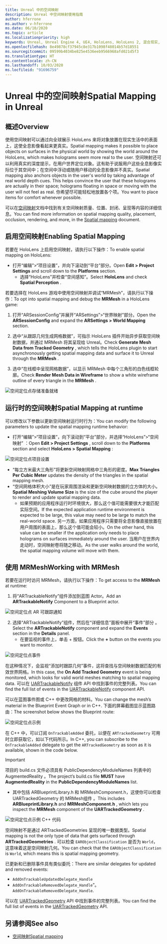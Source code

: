 ```yaml
---
title: Unreal 中的空间映射
description: Unreal 中空间映射使用指南
author: hferrone
ms.author: v-hferrone
ms.date: 06/10/2020
ms.topic: article
ms.localizationpriority: high
keywords: Unreal, Unreal Engine 4, UE4, HoloLens, HoloLens 2, 混合现实, 开发, 功能, 文档, 指南, 全息影像, 空间映射
ms.openlocfilehash: 8e49878cf37945c8e317b1098f48014b57d18551
ms.sourcegitcommit: 09599b4034be825e4536eeb9566968afd021d5f3
ms.translationtype: HT
ms.contentlocale: zh-CN
ms.lasthandoff: 10/03/2020
ms.locfileid: "91696759"
---
```

# <a name="spatial-mapping-in-unreal"></a><span data-ttu-id="1cda6-104">Unreal 中的空间映射</span><span class="sxs-lookup"><span data-stu-id="1cda6-104">Spatial Mapping in Unreal</span></span>

## <a name="overview"></a><span data-ttu-id="1cda6-105">概述</span><span class="sxs-lookup"><span data-stu-id="1cda6-105">Overview</span></span>
<span data-ttu-id="1cda6-106">使用空间映射可以通过向全球展示 HoloLens 来将对象放置在现实生活中的表面上，这使全息影像看起来更真实。</span><span class="sxs-lookup"><span data-stu-id="1cda6-106">Spatial mapping makes it possible to place objects on surfaces in the physical world by showing the world around the HoloLens, which makes holograms seem more real to the user.</span></span> <span data-ttu-id="1cda6-107">空间映射还可以利用真实的深度提示，在用户世界定位对象。这有助于说服用户这些全息影像实际位于其空间中；在空间中浮动或随用户移动的全息影像并不真实。</span><span class="sxs-lookup"><span data-stu-id="1cda6-107">Spatial mapping also anchors objects in the user's world by taking advantage of real world depth cues. This helps convince the user that these holograms are actually in their space; holograms floating in space or moving with the user will not feel as real.</span></span> <span data-ttu-id="1cda6-108">你希望尽可能轻松地放置各个项。</span><span class="sxs-lookup"><span data-stu-id="1cda6-108">You want to place items for comfort whenever possible.</span></span>

<span data-ttu-id="1cda6-109">可以在[空间映射](../../design/spatial-mapping.md)文档中找到有关空间映射质量、位置、封闭、呈现等内容的详细信息。</span><span class="sxs-lookup"><span data-stu-id="1cda6-109">You can find more information on spatial mapping quality, placement, occlusion, rendering, and more, in the [Spatial mapping](../../design/spatial-mapping.md) document.</span></span>

## <a name="enabling-spatial-mapping"></a><span data-ttu-id="1cda6-110">启用空间映射</span><span class="sxs-lookup"><span data-stu-id="1cda6-110">Enabling Spatial Mapping</span></span>

<span data-ttu-id="1cda6-111">若要在 HoloLens 上启用空间映射，请执行以下操作：</span><span class="sxs-lookup"><span data-stu-id="1cda6-111">To enable spatial mapping on HoloLens:</span></span>
- <span data-ttu-id="1cda6-112">打开“编辑”>“项目设置”，并向下滚动到“平台”部分。</span><span class="sxs-lookup"><span data-stu-id="1cda6-112">Open **Edit > Project Settings** and scroll down to the **Platforms** section.</span></span>    
    + <span data-ttu-id="1cda6-113">选择“HoloLens”并检查“空间感知”。</span><span class="sxs-lookup"><span data-stu-id="1cda6-113">Select **HoloLens** and check **Spatial Perception** .</span></span>

<span data-ttu-id="1cda6-114">若要选择在 HoloLens 游戏中使用空间映射并调试“MRMesh”，请执行以下操作：</span><span class="sxs-lookup"><span data-stu-id="1cda6-114">To opt into spatial mapping and debug the **MRMesh** in a HoloLens game:</span></span>
1. <span data-ttu-id="1cda6-115">打开“ARSessionConfig”并展开“ARSettings”>“世界映射”部分。</span><span class="sxs-lookup"><span data-stu-id="1cda6-115">Open the **ARSessionConfig** and expand the **ARSettings > World Mapping** section.</span></span> 

2. <span data-ttu-id="1cda6-116">选中“从跟踪几何生成网格数据”，可指示 HoloLens 插件开始异步获取空间映射数据，并通过 MRMesh 将其呈现给 Unreal。</span><span class="sxs-lookup"><span data-stu-id="1cda6-116">Check **Generate Mesh Data from Tracked Geometry** , which tells the HoloLens plugin to start asynchronously getting spatial mapping data and surface it to Unreal through the **MRMesh** .</span></span> 
3. <span data-ttu-id="1cda6-117">选中“在线框中呈现网格数据”，以显示 MRMesh 中每个三角形的白色线框轮廓。</span><span class="sxs-lookup"><span data-stu-id="1cda6-117">Check **Render Mesh Data in Wireframe** to show a white wireframe outline of every triangle in the **MRMesh** .</span></span> 

![空间定位点存储准备就绪](images/unreal-spatialmapping-arsettings.PNG)


## <a name="spatial-mapping-at-runtime"></a><span data-ttu-id="1cda6-119">运行时的空间映射</span><span class="sxs-lookup"><span data-stu-id="1cda6-119">Spatial Mapping at runtime</span></span>
<span data-ttu-id="1cda6-120">可以修改以下参数以更新空间映射运行时行为：</span><span class="sxs-lookup"><span data-stu-id="1cda6-120">You can modify the following parameters to update the spatial mapping runtime behavior:</span></span>

- <span data-ttu-id="1cda6-121">打开“编辑”>“项目设置”，向下滚动到“平台”部分，并选择“HoloLens”>“空间映射”  ：</span><span class="sxs-lookup"><span data-stu-id="1cda6-121">Open **Edit > Project Settings** , scroll down to the **Platforms** section and select **HoloLens > Spatial Mapping** :</span></span> 

![空间定位点项目设置](images/unreal-spatialmapping-projectsettings.PNG)

- <span data-ttu-id="1cda6-123">“每立方米最大三角形”将更新空间映射网格中三角形的密度。</span><span class="sxs-lookup"><span data-stu-id="1cda6-123">**Max Triangles Per Cubic Meter** updates the density of the triangles in the spatial mapping mesh.</span></span>  
- <span data-ttu-id="1cda6-124">“空间网格体积大小”是在玩家周围渲染和更新空间映射数据的立方体的大小。</span><span class="sxs-lookup"><span data-stu-id="1cda6-124">**Spatial Meshing Volume Size** is the size of the cube around the player to render and update spatial mapping data.</span></span>  
    + <span data-ttu-id="1cda6-125">如果预期的应用程序运行时环境很大，那么这个值可能需要很大才能匹配实际空间。</span><span class="sxs-lookup"><span data-stu-id="1cda6-125">If the expected application runtime environment is expected to be large, this value may need to be large to match the real-world space.</span></span>  <span data-ttu-id="1cda6-126">另一方面，如果应用程序只需要将全息影像直接放置在用户周围的表面上，那么这个值可能会较小。</span><span class="sxs-lookup"><span data-stu-id="1cda6-126">On the other hand, this value can be smaller if the application only needs to place holograms on surfaces immediately around the user.</span></span> <span data-ttu-id="1cda6-127">当用户在世界内走动时，空间映射卷将随之移动。</span><span class="sxs-lookup"><span data-stu-id="1cda6-127">As the user walks around the world, the spatial mapping volume will move with them.</span></span> 

## <a name="working-with-mrmesh"></a><span data-ttu-id="1cda6-128">使用 MRMesh</span><span class="sxs-lookup"><span data-stu-id="1cda6-128">Working with MRMesh</span></span>
<span data-ttu-id="1cda6-129">若要在运行时访问 MRMesh，请执行以下操作：</span><span class="sxs-lookup"><span data-stu-id="1cda6-129">To get access to the **MRMesh** at runtime:</span></span>
1. <span data-ttu-id="1cda6-130">将“ARTrackableNotify”组件添加到蓝图 Actor。</span><span class="sxs-lookup"><span data-stu-id="1cda6-130">Add an **ARTrackableNotify** Component to a Blueprint actor.</span></span> 

![空间定位点 AR 可跟踪通知](images/unreal-spatialmapping-artrackablenotify.PNG)

2. <span data-ttu-id="1cda6-132">选择“ARTrackableNotify”组件，然后在“详细信息”面板中展开“事件”部分  。</span><span class="sxs-lookup"><span data-stu-id="1cda6-132">Select the **ARTrackableNotify** component and expand the **Events** section in the **Details** panel.</span></span> 
    - <span data-ttu-id="1cda6-133">在要监视的事件上，单击 + 按钮。</span><span class="sxs-lookup"><span data-stu-id="1cda6-133">Click the **+** button on the events you want to monitor.</span></span> 

![空间定位点事件](images/unreal-spatialmapping-events.PNG)

<span data-ttu-id="1cda6-135">在这种情况下，会监视“添加时跟踪几何”事件，这将查找与空间映射数据匹配的有效世界网格。</span><span class="sxs-lookup"><span data-stu-id="1cda6-135">In this case, the **On Add Tracked Geometry** event is being monitored, which looks for valid world meshes matching to spatial mapping data.</span></span> <span data-ttu-id="1cda6-136">可以在 [UARTrackableNotify](https://docs.unrealengine.com/API/Runtime/AugmentedReality/UARTrackableNotifyComponent/index.html) 组件 API 中找到事件的完整列表。</span><span class="sxs-lookup"><span data-stu-id="1cda6-136">You can find the full list of events in the [UARTrackableNotify](https://docs.unrealengine.com/API/Runtime/AugmentedReality/UARTrackableNotifyComponent/index.html) component API.</span></span> 

<span data-ttu-id="1cda6-137">可以在蓝图事件图或 C++ 中更改网格的材料。</span><span class="sxs-lookup"><span data-stu-id="1cda6-137">You can change the mesh’s material in the Blueprint Event Graph or in C++.</span></span> <span data-ttu-id="1cda6-138">下面的屏幕截图显示蓝图路由：</span><span class="sxs-lookup"><span data-stu-id="1cda6-138">The screenshot below shows the Blueprint route:</span></span> 

![空间定位点示例](images/unreal-spatialmapping-example.PNG)

<span data-ttu-id="1cda6-140">在 C++ 中，可以订阅 `OnTrackableAdded` 委托，以便在 `ARTrackedGeometry` 可用时立即获取它，如以下代码所示。</span><span class="sxs-lookup"><span data-stu-id="1cda6-140">In C++, you can subscribe to the `OnTrackableAdded` delegate to get the `ARTrackedGeometry` as soon as it is available, shown in the code below.</span></span> 

> [!IMPORTANT]
> <span data-ttu-id="1cda6-141">项目的 build.cs 文件必须具有 PublicDependencyModuleNames 列表中的 AugmentedReality  。</span><span class="sxs-lookup"><span data-stu-id="1cda6-141">The project’s build.cs file **MUST** have **AugmentedReality** in the **PublicDependencyModuleNames** list.</span></span>
> - <span data-ttu-id="1cda6-142">其中包括 ARBlueprintLibrary.h 和 MRMeshComponent.h，这使你可以检查 UARTrackedGeometry 的 MRMesh组件   。</span><span class="sxs-lookup"><span data-stu-id="1cda6-142">This includes **ARBlueprintLibrary.h** and **MRMeshComponent.h** , which lets you inspect the **MRMesh** component of the **UARTrackedGeometry** .</span></span> 

![空间定位点示例 C++ 代码](images/unreal-spatialmapping-examplecode.PNG)

<span data-ttu-id="1cda6-144">空间映射不是通过 ARTrackedGeometries 呈现的唯一数据类型。</span><span class="sxs-lookup"><span data-stu-id="1cda6-144">Spatial mapping is not the only type of data that gets surfaced through **ARTrackedGeometries** .</span></span> <span data-ttu-id="1cda6-145">可以检查 `EARObjectClassification` 是否为 `World`，这意味着这是空间映射几何。</span><span class="sxs-lookup"><span data-stu-id="1cda6-145">You can check that the `EARObjectClassification` is `World`, which means this is spatial mapping geometry.</span></span> 

<span data-ttu-id="1cda6-146">已更新和已删除事件具有类似委托：</span><span class="sxs-lookup"><span data-stu-id="1cda6-146">There are similar delegates for updated and removed events:</span></span> 
- `AddOnTrackableUpdatedDelegate_Handle` 
- <span data-ttu-id="1cda6-147">`AddOnTrackableRemovedDelegate_Handle`”。</span><span class="sxs-lookup"><span data-stu-id="1cda6-147">`AddOnTrackableRemovedDelegate_Handle`.</span></span> 

<span data-ttu-id="1cda6-148">可以在 [UARTrackedGeometry](https://docs.unrealengine.com/API/Runtime/AugmentedReality/UARTrackedGeometry/index.html) API 中找到事件的完整列表。</span><span class="sxs-lookup"><span data-stu-id="1cda6-148">You can find the full list of events in the [UARTrackedGeometry](https://docs.unrealengine.com/API/Runtime/AugmentedReality/UARTrackedGeometry/index.html) API.</span></span>

## <a name="see-also"></a><span data-ttu-id="1cda6-149">另请参阅</span><span class="sxs-lookup"><span data-stu-id="1cda6-149">See also</span></span>
* [<span data-ttu-id="1cda6-150">空间映射</span><span class="sxs-lookup"><span data-stu-id="1cda6-150">Spatial mapping</span></span>](../../design/spatial-mapping.md)
